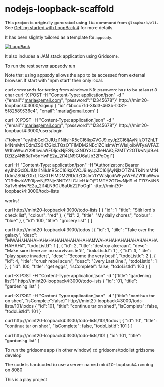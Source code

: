# nodejs-loopback-scaffold

This project is originally generated using `lb4` command from `@loopback/cli`. See [Getting started with LoopBack 4](https://loopback.io/doc/en/lb4/Getting-started.html) for more details.

It has been slightly tailored as a template for `appsody`.

[![LoopBack](<https://github.com/strongloop/loopback-next/raw/master/docs/site/imgs/branding/Powered-by-LoopBack-Badge-(blue)-@2x.png>)](http://loopback.io/)

It also includes a JAM stack application using Gridsome.

To run the rest server
appsody run

Note that using appsody allows the app to be accessed from external browser. If start with "npm start" then only local.

curl commands for testing from windows
NB: password has to be at least 8 char
curl -X POST -H "Content-Type: application/json" -d "{\"email\":\"maria@email.com\", \"password\":\"12345678\"}" http:///mint20-loopback4:3000/signup
{
"id":"5bccc71d-38d3-463b-b081-5f82589636c4",
"email":"maria@email.com"
}

curl -X POST -H "Content-Type: application/json" -d "{\"email\":\"maria@email.com\", \"password\":\"12345678\"}" http:///mint20-loopback4:3000/users/login

{"token":"eyJhbGciOiJIUzI1NiIsInR5cCI6IkpXVCJ9.eyJpZCI6IjAyNjIzOTZhLTk4NmMtNDdmZS04ZGIxLTQzOTFlMDM2NDc1ZCIsImVtYWlsIjoibWFyaWFAZW1haWwuY29tIiwiaWF0IjoxNjE2Njc3NDY3LCJleHAiOjE2MTY2OTkwNjd9.eLDZiZz4N53aTv5nHwPE2a_2i14LN9GU6aUb22PoOgI"}

curl -H "Content-Type: application/json" -H "Authorization: Bearer eyJhbGciOiJIUzI1NiIsInR5cCI6IkpXVCJ9.eyJpZCI6IjAyNjIzOTZhLTk4NmMtNDdmZS04ZGIxLTQzOTFlMDM2NDc1ZCIsImVtYWlsIjoibWFyaWFAZW1haWwuY29tIiwiaWF0IjoxNjE2Njc3NDY3LCJleHAiOjE2MTY2OTkwNjd9.eLDZiZz4N53aTv5nHwPE2a_2i14LN9GU6aUb22PoOgI" http:///mint20-loopback4:3000/todo-lists

works!

curl http:///mint20-loopback4:3000/todo-lists
[
{
"id": 1,
"title": "Sith lord's check list",
"colour": "red"
},
{
"id": 2,
"title": "My daily chores",
"colour": "blue"
},
{
"id": 100,
"title": "grocery list"
}
]

curl http:///mint20-loopback4:3000/todos
[
{
"id": 1,
"title": "Take over the galaxy",
"desc": "MWAHAHAHAHAHAHAHAHAHAHAHAHAMWAHAHAHAHAHAHAHAHAHAHAHAHA",
"todoListId": 1
},
{
"id": 2,
"title": "destroy alderaan",
"desc": "Make sure there are no survivors left!",
"todoListId": 1
},
{
"id": 3,
"title": "play space invaders",
"desc": "Become the very best!",
"todoListId": 2
},
{
"id": 4,
"title": "crush rebel scum",
"desc": "Every.Last.One.",
"todoListId": 1
},
{
"id": 100,
"title": "get eggs",
"isComplete": false,
"todoListId": 100
}
]

curl -X POST -H "Content-Type: application/json" -d "{\"title\":\"gardening list\"}" http:///mint20-loopback4:3000/todo-lists
{
"id": 101,
"title": "gardening list"
}

curl -X POST -H "Content-Type: application/json" -d "{\"title\":\"continue tar on shed\", \"isComplete\":false}" http:///mint20-loopback4:3000/todo-lists/101/todos
{
"id": 101,
"title": "continue tar on shed",
"isComplete": false,
"todoListId": 101
}

curl http:///mint20-loopback4:3000/todo-lists/101/todos
[
{
"id": 101,
"title": "continue tar on shed",
"isComplete": false,
"todoListId": 101
}
]

curl http:///mint20-loopback4:3000/todo-lists/101
{
"id": 101,
"title": "gardening list"
}

To run the gridsome app (in other window)
cd gridsome/todolist
gridsome develop

The code is hardcoded to use a server named mint20-loopback4 running on 8080

This is a play project
